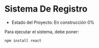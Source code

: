 <h1> Sistema De Registro </h1>

 - Estado del Proyecto: En construcción 0%

Para ejecutar el sistema, debe poner:

```npm install react```
